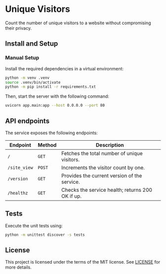 # Unique Visitors

Count the number of unique visitors to a website without compromising their privacy.

## Install and Setup 

### Manual Setup

Install the required dependencies in a virtual environment:

```sh
python -m venv .venv
source .venv/bin/activate
python -m pip install -r requirements.txt
```

Then, start the server with the following command:

```sh
uvicorn app.main:app --host 0.0.0.0 --port 80
```

## API endpoints

The service exposes the following endpoints:

Endpoint | Method | Description
--- |--------| ---
`/` | `GET`  | Fetches the total number of unique visitors.
`/site_view` | `POST` | Increments the visitor count by one.
`/version` | `GET`  | Provides the current version of the service.
`/healthz` | `GET`  | Checks the service health; returns 200 OK if up.

## Tests

Execute the unit tests using:

```sh
python -m unittest discover -s tests
```

## License

This project is licensed under the terms of the MIT license. See [LICENSE](LICENSE) for more details.